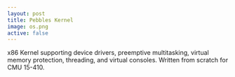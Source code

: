 ```yaml
---
layout: post
title: Pebbles Kernel
image: os.png
active: false
---
```


x86 Kernel supporting device drivers, preemptive multitasking, virtual memory protection, threading, and virtual consoles. Written from scratch for CMU 15-410.

<!--end_excerpt-->
